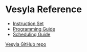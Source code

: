 # Vesyla Reference

- [Instruction Set](./DRRAComponents/InstructionSet.md)
- [Programming Guide](./ProgrammingGuide.md)
- [Scheduling Guide](./Scheduling.md)

[Vesyla GitHub repo](https://github.com/silagokth/vesyla)
